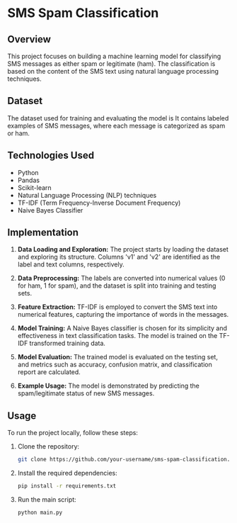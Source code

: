 # SMS Spam Classification

## Overview

This project focuses on building a machine learning model for classifying SMS messages as either spam or legitimate (ham). The classification is based on the content of the SMS text using natural language processing techniques.

## Dataset

The dataset used for training and evaluating the model is  It contains labeled examples of SMS messages, where each message is categorized as spam or ham.

## Technologies Used

- Python
- Pandas
- Scikit-learn
- Natural Language Processing (NLP) techniques
- TF-IDF (Term Frequency-Inverse Document Frequency)
- Naive Bayes Classifier

## Implementation

1. **Data Loading and Exploration:** The project starts by loading the dataset and exploring its structure. Columns 'v1' and 'v2' are identified as the label and text columns, respectively.

2. **Data Preprocessing:** The labels are converted into numerical values (0 for ham, 1 for spam), and the dataset is split into training and testing sets.

3. **Feature Extraction:** TF-IDF is employed to convert the SMS text into numerical features, capturing the importance of words in the messages.

4. **Model Training:** A Naive Bayes classifier is chosen for its simplicity and effectiveness in text classification tasks. The model is trained on the TF-IDF transformed training data.

5. **Model Evaluation:** The trained model is evaluated on the testing set, and metrics such as accuracy, confusion matrix, and classification report are calculated.

6. **Example Usage:** The model is demonstrated by predicting the spam/legitimate status of new SMS messages.

## Usage

To run the project locally, follow these steps:

1. Clone the repository:

    ```bash
    git clone https://github.com/your-username/sms-spam-classification.git
    ```

2. Install the required dependencies:

    ```bash
    pip install -r requirements.txt
    ```

3. Run the main script:

    ```bash
    python main.py
    ```
